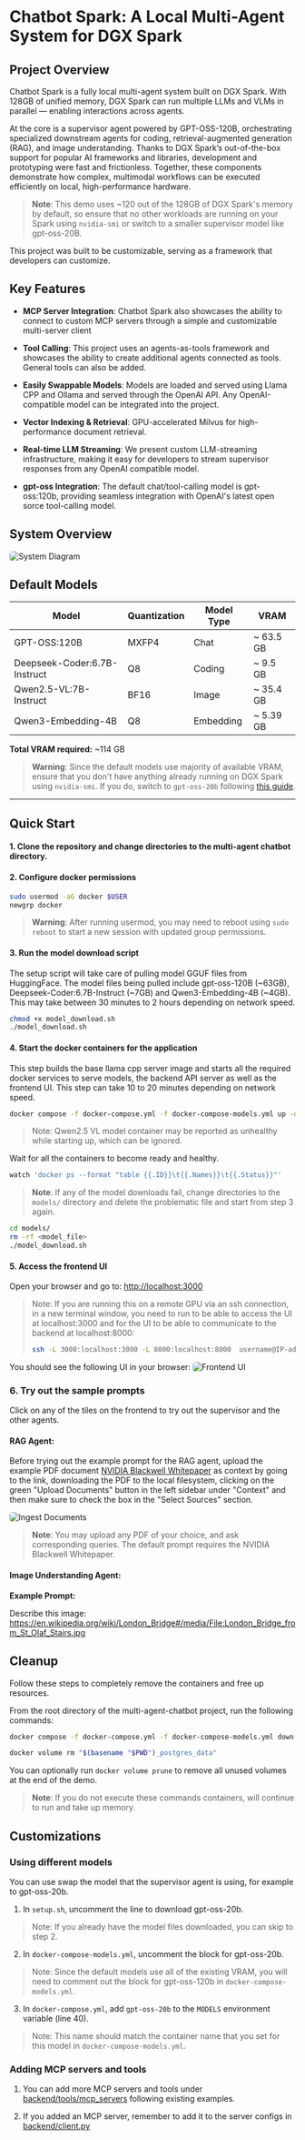 # Chatbot Spark: A Local Multi-Agent System for DGX Spark 

## Project Overview

Chatbot Spark is a fully local multi-agent system built on DGX Spark. With 128GB of unified memory, DGX Spark can run multiple LLMs and VLMs in parallel — enabling interactions across agents. 

At the core is a supervisor agent powered by GPT-OSS-120B, orchestrating specialized downstream agents for coding, retrieval-augmented generation (RAG), and image understanding. Thanks to DGX Spark’s out-of-the-box support for popular AI frameworks and libraries, development and prototyping were fast and frictionless. Together, these components demonstrate how complex, multimodal workflows can be executed efficiently on local, high-performance hardware.

> **Note**: This demo uses ~120 out of the 128GB of DGX Spark's memory by default, so ensure that no other workloads are running on your Spark using `nvidia-smi` or switch to a smaller supervisor model like gpt-oss-20B.

This project was built to be customizable, serving as a framework that developers can customize. 

## Key Features
  - **MCP Server Integration**: Chatbot Spark also showcases the ability to connect to custom MCP servers through a simple and customizable multi-server client

  - **Tool Calling**: This project uses an agents-as-tools framework and showcases the ability to create additional agents connected as tools. General tools can also be added.

  - **Easily Swappable Models**: Models are loaded and served using Llama CPP and Ollama and served through the OpenAI API. Any OpenAI-compatible model can be integrated into the project.

  - **Vector Indexing & Retrieval**: GPU-accelerated Milvus for high-performance document retrieval.

  - **Real-time LLM Streaming**: We present custom LLM-streaming infrastructure, making it easy for developers to stream supervisor responses from any OpenAI compatible model. 

  - **gpt-oss Integration**: The default chat/tool-calling model is gpt-oss:120b, providing seamless integration with OpenAI's latest open sorce tool-calling model.


## System Overview
<img src="assets/system-diagram.png" alt="System Diagram" style="max-width:600px;border-radius:5px;justify-content:center">

## Default Models
| Model                        | Quantization | Model Type | VRAM        |
|------------------------------|--------------|------------|-------------|
| GPT-OSS:120B                 | MXFP4        | Chat       | ~ 63.5 GB   |
| Deepseek-Coder:6.7B-Instruct | Q8           | Coding     | ~ 9.5  GB   |
| Qwen2.5-VL:7B-Instruct       | BF16         | Image      | ~ 35.4 GB   |
| Qwen3-Embedding-4B           | Q8           | Embedding  | ~ 5.39 GB   |

**Total VRAM required:** ~114 GB

> **Warning**:
> Since the default models use majority of available VRAM, ensure that you don't have anything already running on DGX Spark using `nvidia-smi`. If you do, switch to `gpt-oss-20b` following [this guide](#using-different-models).

---

## Quick Start
#### 1. Clone the repository and change directories to the multi-agent chatbot directory.

#### 2. Configure docker permissions
```bash
sudo usermod -aG docker $USER
newgrp docker
```

> **Warning**: After running usermod, you may need to reboot using `sudo reboot` to start a new
> session with updated group permissions.

#### 3. Run the model download script
The setup script will take care of pulling model GGUF files from HuggingFace. The model files being pulled include gpt-oss-120B (~63GB), Deepseek-Coder:6.7B-Instruct (~7GB) and Qwen3-Embedding-4B (~4GB). This may take between 30 minutes to 2 hours depending on network speed.
```bash
chmod +x model_download.sh
./model_download.sh
```

#### 4. Start the docker containers for the application
This step builds the base llama cpp server image and starts all the required docker services to serve models, the backend API server as well as the frontend UI. This step can take 10 to 20 minutes depending on network speed.
```bash
docker compose -f docker-compose.yml -f docker-compose-models.yml up -d --build
```
> Note: Qwen2.5 VL model container may be reported as unhealthy while starting up, which can be ignored.

Wait for all the containers to become ready and healthy. 
```bash
watch 'docker ps --format "table {{.ID}}\t{{.Names}}\t{{.Status}}"'
```

>**Note**: If any of the model downloads fail, change directories to the `models/` directory and delete the problematic file and start from step 3 again.
```bash
cd models/
rm -rf <model_file>
./model_download.sh
```

#### 5. Access the frontend UI

Open your browser and go to: [http://localhost:3000](http://localhost:3000)

> Note:  If you are running this on a remote GPU via an ssh connection, in a new terminal window, you need to run to be able to access the UI at localhost:3000 and for the UI to be able to communicate to the backend at localhost:8000:
>```bash
> ssh -L 3000:localhost:3000 -L 8000:localhost:8000  username@IP-address
>```

You should see the following UI in your browser:
<img src="assets/multi-agent-chatbot.png" alt="Frontend UI" style="max-width:600px;border-radius:5px;justify-content:center">

### 6. Try out the sample prompts
Click on any of the tiles on the frontend to try out the supervisor and the other agents.

#### RAG Agent:
Before trying out the example prompt for the RAG agent, upload the example PDF document [NVIDIA Blackwell Whitepaper](https://images.nvidia.com/aem-dam/Solutions/geforce/blackwell/nvidia-rtx-blackwell-gpu-architecture.pdf) as context by going to the link, downloading the PDF to the local filesystem, clicking on the green "Upload Documents" button in the left sidebar under "Context" and then make sure to check the box in the "Select Sources" section.

<img src="assets/document-ingestion.png" alt="Ingest Documents" style="max-width:300px;border-radius:5px;justify-content:center">

> **Note**: You may upload any PDF of your choice, and ask corresponding queries. The default prompt requires the NVIDIA Blackwell Whitepaper.

#### Image Understanding Agent:

**Example Prompt:**

Describe this image: https://en.wikipedia.org/wiki/London_Bridge#/media/File:London_Bridge_from_St_Olaf_Stairs.jpg


## Cleanup

Follow these steps to completely remove the containers and free up resources.

From the root directory of the multi-agent-chatbot project, run the following commands:

```bash
docker compose -f docker-compose.yml -f docker-compose-models.yml down

docker volume rm "$(basename "$PWD")_postgres_data"
```
You can optionally run `docker volume prune` to remove all unused volumes at the end of the demo.
> **Note**: If you do not execute these commands containers, will continue to run and take up memory.

## Customizations

### Using different models

You can use swap the model that the supervisor agent is using, for example to gpt-oss-20b.

1. In `setup.sh`, uncomment the line to download gpt-oss-20b.
> Note: If you already have the model files downloaded, you can skip to step 2.
2. In `docker-compose-models.yml`, uncomment the block for gpt-oss-20b. 
> Note: Since the default models use all of the existing VRAM, you will need to comment out the block for gpt-oss-120b in `docker-compose-models.yml`.
3. In `docker-compose.yml`, add `gpt-oss-20b` to the `MODELS` environment variable (line 40).
> Note: This name should match the container name that you set for this model in `docker-compose-models.yml`.

### Adding MCP servers and tools

1. You can add more MCP servers and tools under [backend/tools/mcp_servers](backend/tools/mcp_servers/) following existing examples.

2. If you added an MCP server, remember to add it to the server configs in [backend/client.py](backend/client.py)
